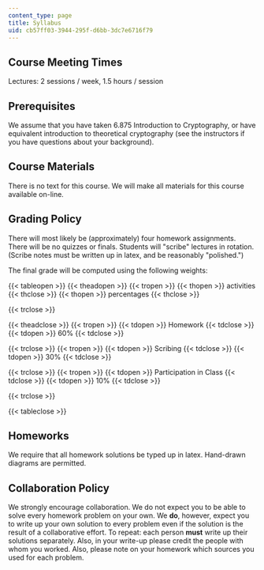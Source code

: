 ```yaml
---
content_type: page
title: Syllabus
uid: cb57ff03-3944-295f-d6bb-3dc7e6716f79
---
```


Course Meeting Times
--------------------

Lectures: 2 sessions / week, 1.5 hours / session

Prerequisites
-------------

We assume that you have taken 6.875 Introduction to Cryptography, or have equivalent introduction to theoretical cryptography (see the instructors if you have questions about your background).

Course Materials
----------------

There is no text for this course. We will make all materials for this course available on-line.

Grading Policy
--------------

There will most likely be (approximately) four homework assignments. There will be no quizzes or finals. Students will "scribe" lectures in rotation. (Scribe notes must be written up in latex, and be reasonably "polished.")

The final grade will be computed using the following weights:

{{< tableopen >}}
{{< theadopen >}}
{{< tropen >}}
{{< thopen >}}
activities
{{< thclose >}}
{{< thopen >}}
percentages
{{< thclose >}}

{{< trclose >}}

{{< theadclose >}}
{{< tropen >}}
{{< tdopen >}}
Homework
{{< tdclose >}}
{{< tdopen >}}
60%
{{< tdclose >}}

{{< trclose >}}
{{< tropen >}}
{{< tdopen >}}
Scribing
{{< tdclose >}}
{{< tdopen >}}
30%
{{< tdclose >}}

{{< trclose >}}
{{< tropen >}}
{{< tdopen >}}
Participation in Class
{{< tdclose >}}
{{< tdopen >}}
10%
{{< tdclose >}}

{{< trclose >}}

{{< tableclose >}}

Homeworks
---------

We require that all homework solutions be typed up in latex. Hand-drawn diagrams are permitted.

Collaboration Policy
--------------------

We strongly encourage collaboration. We do not expect you to be able to solve every homework problem on your own. We **do**, however, expect you to write up your own solution to every problem even if the solution is the result of a collaborative effort. To repeat: each person **must** write up their solutions separately. Also, in your write-up please credit the people with whom you worked. Also, please note on your homework which sources you used for each problem.